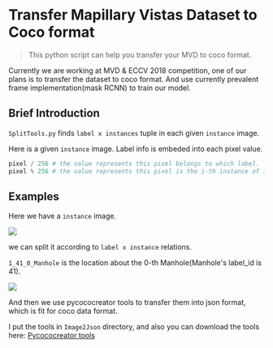 # Transfer Mapillary Vistas Dataset to Coco format

> This python script can help you transfer your MVD to coco format.

Currently we are working at MVD & ECCV 2018 competition, one of our plans is to transfer the dataset to coco format. And use currently prevalent frame implementation(mask RCNN) to train our model.

## Brief Introduction

`SplitTools.py` finds `label x instances` tuple in each given `instance` image.

Here is a given `instance` image. Label info is embeded into each pixel value.

```python
pixel / 256 # the value represents this pixel belongs to which label.
pixel % 256 # the value represents this pixel is the i-th instance of its label.
```

## Examples

Here we have a `instance` image.

![](https://ws2.sinaimg.cn/large/006tKfTcly1ft2l171m14j31kw16o0tr.jpg)

we can split it according to `label x instance` relations.

`1_41_0_Manhole` is the location about the 0-th Manhole(Manhole's label_id is 41).

![](https://ws2.sinaimg.cn/large/006tKfTcly1ft2l70ay7bj31je144760.jpg)

And then we use pycococreator tools to transfer them into json format, which is fit for coco data format.

I put the tools in `Image2Json` directory, and also you can download the tools here: [Pycococreator tools](https://github.com/waspinator/pycococreator)





